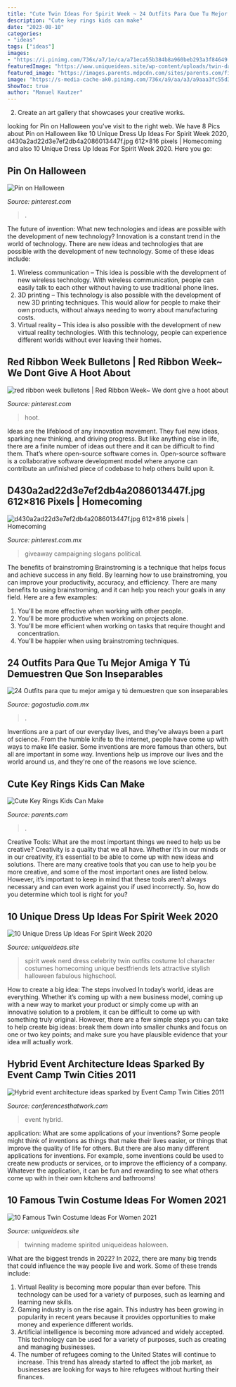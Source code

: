 ```yaml
---
title: "Cute Twin Ideas For Spirit Week ~ 24 Outfits Para Que Tu Mejor Amiga Y Tú Demuestren Que Son Inseparables"
description: "Cute key rings kids can make"
date: "2023-08-10"
categories:
- "ideas"
tags: ["ideas"]
images:
- "https://i.pinimg.com/736x/a7/1e/ca/a71eca55b384b8a960beb293a3f84649.jpg"
featuredImage: "https://www.uniqueideas.site/wp-content/uploads/twin-day-costume-ideas-my-twin-boy-s-halloween-costumes-mademe.jpg"
featured_image: "https://images.parents.mdpcdn.com/sites/parents.com/files/styles/scale_1500_1500/public/images/550_102091184.jpg"
image: "https://s-media-cache-ak0.pinimg.com/736x/a9/aa/a3/a9aaa3fc55d3ca078f48d614fe7c9ed6--red-ribbon-week-school-projects.jpg"
ShowToc: true
author: "Manuel Kautzer"
---
```



2. Create an art gallery that showcases your creative works.

	

		
looking for Pin on Halloween you've visit to the right web. We have 8 Pics about Pin on Halloween like 10 Unique Dress Up Ideas For Spirit Week 2020, d430a2ad22d3e7ef2db4a2086013447f.jpg 612×816 pixels | Homecoming and also 10 Unique Dress Up Ideas For Spirit Week 2020. Here you go:
		
    
## Pin On Halloween

<img loading=lazy src="https://i.pinimg.com/736x/a7/1e/ca/a71eca55b384b8a960beb293a3f84649.jpg" onerror="this.onerror=null;this.src='https://tse3.mm.bing.net/th?id=OIP.MD5ViDhhnFVtAPDm3p7tpAHaJ3&amp;pid=15.1';" alt="Pin on Halloween">

_Source: pinterest.com_

>. 

	

The future of invention: What new technologies and ideas are possible with the development of new technology?
Innovation is a constant trend in the world of technology. There are new ideas and technologies that are possible with the development of new technology. Some of these ideas include: 
1) Wireless communication – This idea is possible with the development of new wireless technology. With wireless communication, people can easily talk to each other without having to use traditional phone lines. 
2) 3D printing – This technology is also possible with the development of new 3D printing techniques. This would allow for people to make their own products, without always needing to worry about manufacturing costs. 
3) Virtual reality – This idea is also possible with the development of new virtual reality technologies. With this technology, people can experience different worlds without ever leaving their homes.

    
## Red Ribbon Week Bulletons | Red Ribbon Week~ We Dont Give A Hoot About

<img loading=lazy src="https://s-media-cache-ak0.pinimg.com/736x/a9/aa/a3/a9aaa3fc55d3ca078f48d614fe7c9ed6--red-ribbon-week-school-projects.jpg" onerror="this.onerror=null;this.src='https://tse2.mm.bing.net/th?id=OIP.H8LLNfoBa8L7yeR7bp3xXwHaJ6&amp;pid=15.1';" alt="red ribbon week bulletons | Red Ribbon Week~ We dont give a hoot about">

_Source: pinterest.com_

>hoot. 

	

Ideas are the lifeblood of any innovation movement. They fuel new ideas, sparking new thinking, and driving progress. But like anything else in life, there are a finite number of ideas out there and it can be difficult to find them. That’s where open-source software comes in. Open-source software is a collaborative software development model where anyone can contribute an unfinished piece of codebase to help others build upon it.

    
## D430a2ad22d3e7ef2db4a2086013447f.jpg 612×816 Pixels | Homecoming

<img loading=lazy src="https://i.pinimg.com/originals/07/f2/18/07f218b33bc9e9d4563a1f2be4a638f3.jpg" onerror="this.onerror=null;this.src='https://tse4.mm.bing.net/th?id=OIP.rIDQjgqG4c2hV52WyTSyTwHaJ4&amp;pid=15.1';" alt="d430a2ad22d3e7ef2db4a2086013447f.jpg 612×816 pixels | Homecoming">

_Source: pinterest.com.mx_

>giveaway campaigning slogans political. 

	

The benefits of brainstroming
Brainstroming is a technique that helps focus and achieve success in any field. By learning how to use brainstroming, you can improve your productivity, accuracy, and efficiency. There are many benefits to using brainstroming, and it can help you reach your goals in any field. Here are a few examples:
1. You’ll be more effective when working with other people.
2. You’ll be more productive when working on projects alone.
3. You’ll be more efficient when working on tasks that require thought and concentration.
4. You’ll be happier when using brainstroming techniques.

    
## 24 Outfits Para Que Tu Mejor Amiga Y Tú Demuestren Que Son Inseparables

<img loading=lazy src="https://www.okchicas.com/wp-content/uploads/2018/08/Ropa-de-mejores-amigas-7.jpg" onerror="this.onerror=null;this.src='https://tse4.mm.bing.net/th?id=OIP.VshaPGvWOsQKUPR9FCeKzQHaJ4&amp;pid=15.1';" alt="24 Outfits para que tu mejor amiga y tú demuestren que son inseparables">

_Source: gogostudio.com.mx_

>. 

	

Inventions are a part of our everyday lives, and they've always been a part of science. From the humble knife to the internet, people have come up with ways to make life easier. Some inventions are more famous than others, but all are important in some way. Inventions help us improve our lives and the world around us, and they're one of the reasons we love science.

    
## Cute Key Rings Kids Can Make

<img loading=lazy src="https://images.parents.mdpcdn.com/sites/parents.com/files/styles/scale_1500_1500/public/images/550_102091184.jpg" onerror="this.onerror=null;this.src='https://tse4.mm.bing.net/th?id=OIP.tB7FnVp-kiagmvNLe2OqLgHaJ3&amp;pid=15.1';" alt="Cute Key Rings Kids Can Make">

_Source: parents.com_

>. 

	

Creative Tools: What are the most important things we need to help us be creative?
Creativity is a quality that we all have. Whether it’s in our minds or in our creativity, it’s essential to be able to come up with new ideas and solutions. There are many creative tools that you can use to help you be more creative, and some of the most important ones are listed below. However, it’s important to keep in mind that these tools aren’t always necessary and can even work against you if used incorrectly. So, how do you determine which tool is right for you?

    
## 10 Unique Dress Up Ideas For Spirit Week 2020

<img loading=lazy src="http://www.uniqueideas.site/wp-content/uploads/nerd-day-for-spirit-week-lol-lets-be-bestfriends-homecoming.jpg" onerror="this.onerror=null;this.src='https://tse2.mm.bing.net/th?id=OIP.-DBHWyjA6wd6gbYIBtk8SgHaJ4&amp;pid=15.1';" alt="10 Unique Dress Up Ideas For Spirit Week 2020">

_Source: uniqueideas.site_

>spirit week nerd dress celebrity twin outfits costume lol character costumes homecoming unique bestfriends lets attractive stylish halloween fabulous highschool. 

	

How to create a big idea: The steps involved
In today’s world, ideas are everything. Whether it’s coming up with a new business model, coming up with a new way to market your product or simply come up with an innovative solution to a problem, it can be difficult to come up with something truly original. However, there are a few simple steps you can take to help create big ideas: break them down into smaller chunks and focus on one or two key points; and make sure you have plausible evidence that your idea will actually work.

    
## Hybrid Event Architecture Ideas Sparked By Event Camp Twin Cities 2011

<img loading=lazy src="https://www.conferencesthatwork.com/wp-content/uploads/2011/08/ECTC11production-6082384579_f447c54dc4_o.jpg" onerror="this.onerror=null;this.src='https://tse4.mm.bing.net/th?id=OIP.tHJaOsq_hEhpheFjapi-MQHaE6&amp;pid=15.1';" alt="Hybrid event architecture ideas sparked by Event Camp Twin Cities 2011">

_Source: conferencesthatwork.com_

>event hybrid. 

	

application: What are some applications of your inventions?
Some people might think of inventions as things that make their lives easier, or things that improve the quality of life for others. But there are also many different applications for inventions. For example, some inventions could be used to create new products or services, or to improve the efficiency of a company. Whatever the application, it can be fun and rewarding to see what others come up with in their own kitchens and bathrooms!

    
## 10 Famous Twin Costume Ideas For Women 2021

<img loading=lazy src="https://www.uniqueideas.site/wp-content/uploads/twin-day-costume-ideas-my-twin-boy-s-halloween-costumes-mademe.jpg" onerror="this.onerror=null;this.src='https://tse1.mm.bing.net/th?id=OIP.SeWBCXlD-SHMD5z2PbXSCQHaKX&amp;pid=15.1';" alt="10 Famous Twin Costume Ideas For Women 2021">

_Source: uniqueideas.site_

>twinning mademe spirited uniqueideas haloween. 

	

What are the biggest trends in 2022?
In 2022, there are many big trends that could influence the way people live and work. Some of these trends include: 
1) Virtual Reality is becoming more popular than ever before. This technology can be used for a variety of purposes, such as learning and learning new skills. 
2) Gaming industry is on the rise again. This industry has been growing in popularity in recent years because it provides opportunities to make money and experience different worlds. 
3) Artificial intelligence is becoming more advanced and widely accepted. This technology can be used for a variety of purposes, such as creating and managing businesses. 
4) The number of refugees coming to the United States will continue to increase. This trend has already started to affect the job market, as businesses are looking for ways to hire refugees without hurting their finances.


